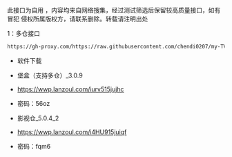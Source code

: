 此接口为自用 ，内容均来自网络搜集，经过测试筛选后保留较高质量接口，如有冒犯 侵权所属版权方，请联系删除。转载请注明出处

1：多仓接口
````bash
https://gh-proxy.com/https://raw.githubusercontent.com/chendi0207/my-TVBOX/main/tvboxqq/本地仓.txt
````

- 软件下载
- 堡盒（支持多仓）_3.0.9
- https://wwp.lanzoul.com/iurv515jujhc
- 密码：56oz

- 影视仓_5.0.4_2
- https://wwp.lanzoul.com/i4HU915juiqf
- 密码：fqm6